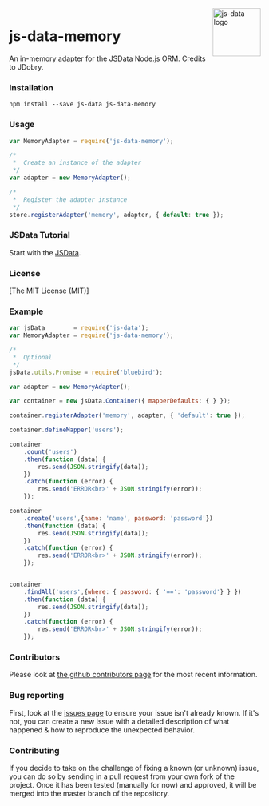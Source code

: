 
<img src="https://raw.githubusercontent.com/js-data/js-data/master/js-data.png" alt="js-data logo" title="js-data" align="right" width="96" height="96" />

# js-data-memory

An in-memory adapter for the JSData Node.js ORM.
Credits to JDobry.

### Installation

    npm install --save js-data js-data-memory

### Usage

```js
var MemoryAdapter = require('js-data-memory');

/*
 *  Create an instance of the adapter
 */
var adapter = new MemoryAdapter();

/*
 *  Register the adapter instance
 */
store.registerAdapter('memory', adapter, { default: true });
```

### JSData Tutorial

Start with the [JSData](http://api.js-data.io/js-data/).

### License

[The MIT License (MIT)]

### Example

```js
var jsData        = require('js-data');
var MemoryAdapter = require('js-data-memory');

/*
 *  Optional
 */
jsData.utils.Promise = require('bluebird');

var adapter = new MemoryAdapter();

var container = new jsData.Container({ mapperDefaults: { } });

container.registerAdapter('memory', adapter, { 'default': true });

container.defineMapper('users');

container
    .count('users')
    .then(function (data) {
        res.send(JSON.stringify(data));
    })
    .catch(function (error) {
        res.send('ERROR<br>' + JSON.stringify(error));
    });

container
    .create('users',{name: 'name', password: 'password'})
    .then(function (data) {
        res.send(JSON.stringify(data));
    })
    .catch(function (error) {
        res.send('ERROR<br>' + JSON.stringify(error));
    });


container
    .findAll('users',{where: { password: { '==': 'password'} } })
    .then(function (data) {
        res.send(JSON.stringify(data));
    })
    .catch(function (error) {
        res.send('ERROR<br>' + JSON.stringify(error));
    });
```

### Contributors

Please look at [the github contributors page](https://github.com/trackthis/js-data-memory/graphs/contributors) for the most recent information.

### Bug reporting

First, look at the [issues page](https://github.com/trackthis/js-data-memory/issues) to ensure your issue isn't already known. If it's not, you can create a new issue with a detailed description of what happened & how to reproduce the unexpected behavior.

### Contributing

If you decide to take on the challenge of fixing a known (or unknown) issue, you can do so by sending in a pull request from your own fork of the project. Once it has been tested (manually for now) and approved, it will be merged into the master branch of the repository.
